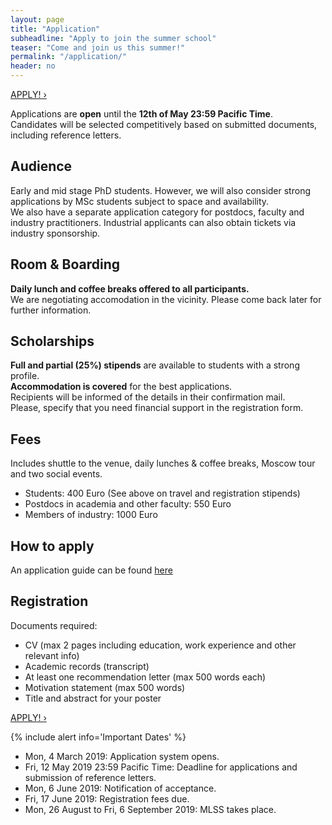 ```yaml
---
layout: page
title: "Application"
subheadline: "Apply to join the summer school"
teaser: "Come and join us this summer!"
permalink: "/application/"
header: no
---
```


<a class="radius button small" href="https://cmt3.research.microsoft.com/MLSSM2019/">APPLY! ›</a>

Applications are **open** until the **12th of May 23:59 Pacific Time**.<br/>
Candidates will be selected competitively based on submitted documents, including reference letters.

## Audience
Early and mid stage PhD students. However, we will also consider strong applications by MSc students subject to space and availability.<br/> 
We also have a separate application category for postdocs, faculty and industry practitioners. Industrial applicants can also obtain tickets via industry sponsorship.

## Room & Boarding
**Daily lunch and coffee breaks offered to all participants.** <br/>
We are negotiating accomodation in the vicinity. Please come back later for further information.

## Scholarships
**Full and partial (25%) stipends** are available to students with a strong profile. <br/>
**Accommodation is covered** for the best applications. <br/>
Recipients will be informed of the details in their confirmation mail. <br/>
Please, specify that you need financial support in the registration form. <br/>

## Fees
Includes shuttle to the venue, daily lunches & coffee breaks, Moscow tour and two social events.
* Students: 400 Euro (See above on travel and registration stipends)
* Postdocs in academia and other faculty: 550 Euro
* Members of industry: 1000 Euro

## How to apply
An application guide can be found [here](/how-to-apply/)

## Registration
Documents required:
* CV (max 2 pages including education, work experience and other relevant info)
* Academic records (transcript)
* At least one recommendation letter (max 500 words each)
* Motivation statement (max 500 words)
* Title and abstract for your poster

<a class="radius button small" href="https://cmt3.research.microsoft.com/MLSSM2019/">APPLY! ›</a>

{% include alert info='Important Dates' %}
* Mon, 4 March 2019: Application system opens.
* Fri, 12 May 2019 23:59 Pacific Time: Deadline for applications and submission of reference letters.
* Mon, 6 June 2019: Notification of acceptance.
* Fri, 17 June 2019: Registration fees due.
* Mon, 26 August to Fri, 6 September 2019: MLSS takes place.